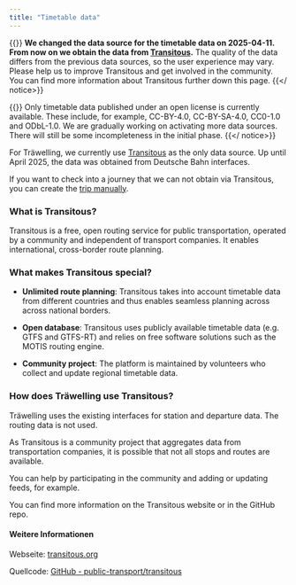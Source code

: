 ```yaml
---
title: "Timetable data"
---
```


{{<notice note>}}
**We changed the data source for the timetable data on 2025-04-11.
From now on we obtain the data from [Transitous](https://transitous.org/).**
The quality of the data differs from the previous data sources, so the user experience may vary.
Please help us to improve Transitous and get involved in the community.
You can find more information about Transitous further down this page.
{{</ notice>}}

{{<notice important>}}
Only timetable data published under an open license is currently available.
These include, for example, CC-BY-4.0, CC-BY-SA-4.0, CC0-1.0 and ODbL-1.0.
We are gradually working on activating more data sources.
There will still be some incompleteness in the initial phase.
{{</ notice>}}

For Träwelling, we currently use [Transitous](https://transitous.org/) as the only data source.
Up until April 2025, the data was obtained from Deutsche Bahn interfaces.

If you want to check into a journey that we can not obtain via Transitous, you can
create the [trip manually](/en/features/manual-trips).

### What is Transitous?

Transitous is a free, open routing service for public transportation,
operated by a community and independent of transport companies.
It enables international, cross-border route planning.

### What makes Transitous special?

- **Unlimited route planning**:
  Transitous takes into account timetable data from different countries and thus enables seamless planning across
  across national borders.

- **Open database**:
  Transitous uses publicly available timetable data (e.g. GTFS and GTFS-RT) and relies on free software solutions such as
  the MOTIS routing engine.

- **Community project**:
  The platform is maintained by volunteers who collect and update regional timetable data.

### How does Träwelling use Transitous?

Träwelling uses the existing interfaces for station and departure data.
The routing data is not used.

As Transitous is a community project that aggregates data from transportation companies,
it is possible that not all stops and routes are available.

You can help by participating in the community and adding or updating feeds, for example.

You can find more information on the Transitous website or in the GitHub repo.

#### Weitere Informationen

Webseite: [transitous.org](https://transitous.org/)

Quellcode: [GitHub - public-transport/transitous](https://github.com/public-transport/transitous)